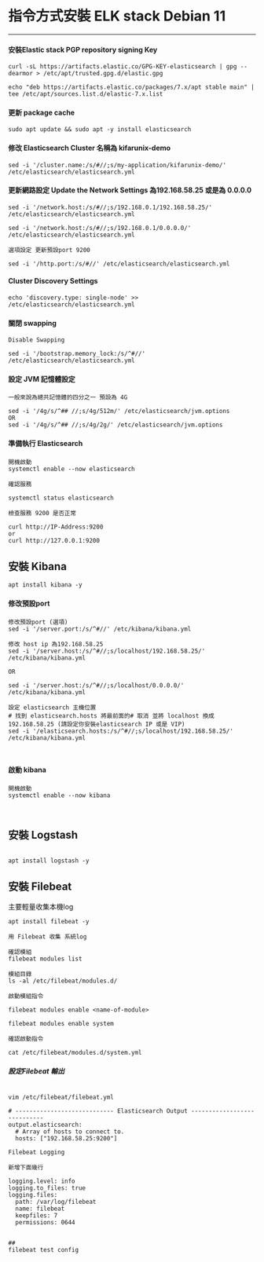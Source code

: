 # 指令方式安裝 ELK stack Debian 11 

----

#### 安裝Elastic stack PGP repository signing Key
```
curl -sL https://artifacts.elastic.co/GPG-KEY-elasticsearch | gpg --dearmor > /etc/apt/trusted.gpg.d/elastic.gpg

echo "deb https://artifacts.elastic.co/packages/7.x/apt stable main" | tee /etc/apt/sources.list.d/elastic-7.x.list

```

#### 更新 package cache

```
sudo apt update && sudo apt -y install elasticsearch

```

#### 修改 Elasticsearch Cluster 名稱為 kifarunix-demo

```
sed -i '/cluster.name:/s/#//;s/my-application/kifarunix-demo/' /etc/elasticsearch/elasticsearch.yml

```

#### 更新網路設定 Update the Network Settings 為192.168.58.25 或是為 0.0.0.0
```
sed -i '/network.host:/s/#//;s/192.168.0.1/192.168.58.25/' /etc/elasticsearch/elasticsearch.yml

sed -i '/network.host:/s/#//;s/192.168.0.1/0.0.0.0/' /etc/elasticsearch/elasticsearch.yml

選項設定 更新預設port 9200

sed -i '/http.port:/s/#//' /etc/elasticsearch/elasticsearch.yml

```

#### Cluster Discovery Settings

```
echo 'discovery.type: single-node' >> /etc/elasticsearch/elasticsearch.yml

```

#### 關閉 swapping
```
Disable Swapping

sed -i '/bootstrap.memory_lock:/s/^#//' /etc/elasticsearch/elasticsearch.yml

```

#### 設定 JVM 記憶體設定
```language
一般來說為總共記憶體的四分之一 預設為 4G

sed -i '/4g/s/^## //;s/4g/512m/' /etc/elasticsearch/jvm.options
OR
sed -i '/4g/s/^## //;s/4g/2g/' /etc/elasticsearch/jvm.options

```

#### 準備執行 Elasticsearch

```language
開機啟動
systemctl enable --now elasticsearch

確認服務

systemctl status elasticsearch

檢查服務 9200 是否正常

curl http://IP-Address:9200
or
curl http://127.0.0.1:9200

```

## 安裝 Kibana

```language
apt install kibana -y

```

#### 修改預設port
```language
修改預設port (選項)
sed -i '/server.port:/s/^#//' /etc/kibana/kibana.yml 

修改 host ip 為192.168.58.25
sed -i '/server.host:/s/^#//;s/localhost/192.168.58.25/' /etc/kibana/kibana.yml

OR

sed -i '/server.host:/s/^#//;s/localhost/0.0.0.0/' /etc/kibana/kibana.yml

設定 elasticsearch 主機位置
# 找到 elasticsearch.hosts 將最前面的# 取消 並將 localhost 換成 192.168.58.25 (請設定你安裝elasticsearch IP 或是 VIP)
sed -i '/elasticsearch.hosts:/s/^#//;s/localhost/192.168.58.25/' /etc/kibana/kibana.yml



```
#### 啟動 kibana
```
開機啟動
systemctl enable --now kibana



```

## 安裝 Logstash

```language

apt install logstash -y

```

## 安裝 Filebeat
主要輕量收集本機log
```language
apt install filebeat -y

用 Filebeat 收集 系統log

確認模組
filebeat modules list

模組目錄
ls -al /etc/filebeat/modules.d/

啟動模組指令

filebeat modules enable <name-of-module>

filebeat modules enable system

確認啟動指令

cat /etc/filebeat/modules.d/system.yml

```

##### 設定Filebeat 輸出
```language

vim /etc/filebeat/filebeat.yml

# ---------------------------- Elasticsearch Output ----------------------------
output.elasticsearch:
  # Array of hosts to connect to.
  hosts: ["192.168.58.25:9200"]

Filebeat Logging

新增下面幾行

logging.level: info
logging.to_files: true
logging.files:
  path: /var/log/filebeat
  name: filebeat
  keepfiles: 7
  permissions: 0644


##
filebeat test config

```
